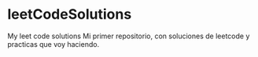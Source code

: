 # leetCodeSolutions
My leet code solutions
Mi primer repositorio, con soluciones de leetcode y practicas que voy haciendo.
